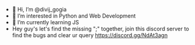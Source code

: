 - 👋 Hi, I’m @divij_gogia
- 👀 I’m interested in Python and Web Development
- 🌱 I’m currently learning JS
- Hey guy's let's find the missing ";" together, join this discord server to find the bugs and clear ur query https://discord.gg/NdAt3agn

<!---
winner3000/winner3000 is a ✨ special ✨ repository because its `README.md` (this file) appears on your GitHub profile.
You can click the Preview link to take a look at your changes.
--->
